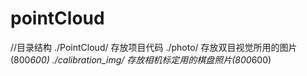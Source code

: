 # pointCloud
//目录结构
./PointCloud/       存放项目代码
./photo/            存放双目视觉所用的图片(800*600) 
./calibration_img/  存放相机标定用的棋盘照片(800*600)
